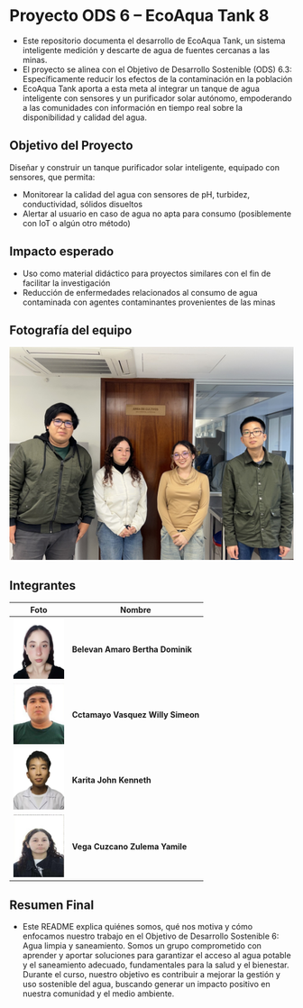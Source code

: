 # Proyecto ODS 6 – EcoAqua Tank 8
- Este repositorio documenta el desarrollo de EcoAqua Tank, un sistema inteligente medición y descarte de agua de fuentes cercanas a las minas.
- El proyecto se alinea con el Objetivo de Desarrollo Sostenible (ODS) 6.3: Específicamente reducir los efectos de la contaminación en la población
- EcoAqua Tank aporta a esta meta al integrar un tanque de agua inteligente con sensores y un purificador solar autónomo, empoderando a las comunidades con información en tiempo real sobre la disponibilidad y calidad del agua.

##  Objetivo del Proyecto
Diseñar y construir un tanque purificador solar inteligente, equipado con sensores, que permita:
- Monitorear la calidad del agua con sensores de pH, turbidez, conductividad, sólidos disueltos
- Alertar al usuario en caso de agua no apta para consumo (posiblemente con IoT o algún otro método)

##  Impacto esperado
-  Uso como material didáctico para proyectos similares con el fin de facilitar la investigación
-  Reducción de enfermedades relacionados al consumo de agua contaminada con agentes contaminantes provenientes de las minas
  
## Fotografía del equipo

<img src="/images/5.jpeg" width="1200"/>

## Integrantes

| Foto | Nombre |
|------|--------|
| <img src="/images/1.jpg" width="90"/> | **Belevan Amaro Bertha Dominik**|
| <img src="/images/2.jpeg" width="90"/> | **Cctamayo Vasquez Willy Simeon** |
| <img src="/images/3.jpg" width="90"/> | **Karita John Kenneth** |
| <img src="/images/4.jpg" width="90"/> | **Vega Cuzcano Zulema Yamile** |

##  Resumen Final
- Este README explica quiénes somos, qué nos motiva y cómo enfocamos nuestro trabajo en el Objetivo de Desarrollo Sostenible 6: Agua limpia y saneamiento. Somos un grupo comprometido con aprender y aportar soluciones para garantizar el acceso al agua potable y el saneamiento adecuado, fundamentales para la salud y el bienestar. Durante el curso, nuestro objetivo es contribuir a mejorar la gestión y uso sostenible del agua, buscando generar un impacto positivo en nuestra comunidad y el medio ambiente.
